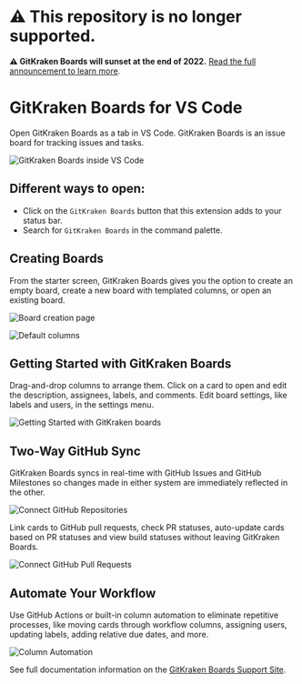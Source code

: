 # ⚠️ This repository is no longer supported.

**⚠️ GitKraken Boards will sunset at the end of 2022.** [Read the full announcement to learn more](https://www.gitkraken.com/boards-and-timelines).

#

# GitKraken Boards for VS Code

Open GitKraken Boards as a tab in VS Code. GitKraken Boards is an issue board for tracking issues and tasks.

![GitKraken Boards inside VS Code](https://static.axocdn.com/images/glo/marketplaces/vs-code-full-screen.png)


## Different ways to open:
- Click on the `GitKraken Boards` button that this extension adds to your status bar.
- Search for `GitKraken Boards` in the command palette.

## Creating Boards
From the starter screen, GitKraken Boards gives you the option to create an empty board, create a new board with templated columns, or open an existing board.

![Board creation page](https://support.gitkraken.com/img/documentation/glo/start-glo-ing/create-board.png)

![Default columns](https://support.gitkraken.com/img/documentation/glo/start-glo-ing/starter-board.png)

## Getting Started with GitKraken Boards
Drag-and-drop columns to arrange them. Click on a card to open and edit the description, assignees, labels, and comments. Edit board settings, like labels and users, in the settings menu.

![Getting Started with GitKraken boards](https://static.axocdn.com/images/glo/marketplaces/ui-elements.gif)

## Two-Way GitHub Sync
GitKraken Boards syncs in real-time with GitHub Issues and GitHub Milestones so changes made in either system are immediately reflected in the other.

![Connect GitHub Repositories](https://static.axocdn.com/images/glo/marketplaces/connected-repositories.gif)

Link cards to GitHub pull requests, check PR statuses, auto-update cards based on PR statuses and view build statuses without leaving GitKraken Boards.

![Connect GitHub Pull Requests](https://static.axocdn.com/images/glo/marketplaces/github-pull-request.gif)

## Automate Your Workflow
Use GitHub Actions or built-in column automation to eliminate repetitive processes, like moving cards through workflow columns, assigning users, updating labels, adding relative due dates, and more.

![Column Automation](https://static.axocdn.com/images/glo/marketplaces/automation-columns.gif)

See full documentation information on the [GitKraken Boards Support Site](https://support.gitkraken.com/boards/quick-start/).
